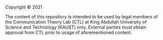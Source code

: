 Copyright © 2021

The content of this repository is intended to be used by legal members of the Communication Theory Lab (CTL) at King Abdullah University of Science and Technology (KAUST) only.
External parties must obtain approval from CTL prior to usage of aforementioned content. 
